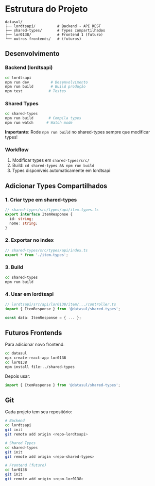 # Estrutura do Projeto

```
datasul/
├── lordtsapi/          # Backend - API REST
├── shared-types/       # Types compartilhados
├── lor0138/            # Frontend 1 (futuro)
└── outros frontends/   # (futuros)
```

## Desenvolvimento

### Backend (lordtsapi)

```bash
cd lordtsapi
npm run dev          # Desenvolvimento
npm run build        # Build produção
npm test            # Testes
```

### Shared Types

```bash
cd shared-types
npm run build       # Compila types
npm run watch      # Watch mode
```

**Importante:** Rode `npm run build` no shared-types sempre que modificar types!

### Workflow

1. Modificar types em `shared-types/src/`
2. Build: `cd shared-types && npm run build`
3. Types disponíveis automaticamente em lordtsapi

## Adicionar Types Compartilhados

### 1. Criar type em shared-types

```typescript
// shared-types/src/types/api/item.types.ts
export interface ItemResponse {
  id: string;
  nome: string;
}
```

### 2. Exportar no index

```typescript
// shared-types/src/types/api/index.ts
export * from './item.types';
```

### 3. Build

```bash
cd shared-types
npm run build
```

### 4. Usar em lordtsapi

```typescript
// lordtsapi/src/api/lor0138/item/.../controller.ts
import { ItemResponse } from '@datasul/shared-types';

const data: ItemResponse = { ... };
```

## Futuros Frontends

Para adicionar novo frontend:

```bash
cd datasul
npx create-react-app lor0138
cd lor0138
npm install file:../shared-types
```

Depois usar:
```typescript
import { ItemResponse } from '@datasul/shared-types';
```

## Git

Cada projeto tem seu repositório:

```bash
# Backend
cd lordtsapi
git init
git remote add origin <repo-lordtsapi>

# Shared Types
cd shared-types
git init
git remote add origin <repo-shared-types>

# Frontend (futuro)
cd lor0138
git init
git remote add origin <repo-lor0138>
```
